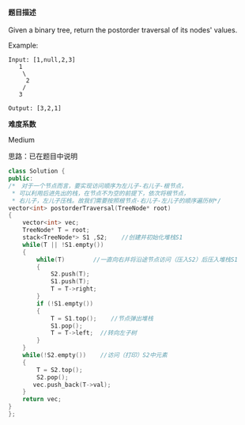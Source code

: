 
#### 题目描述
Given a binary tree, return the postorder traversal of its nodes' values.

Example:
```
Input: [1,null,2,3]
   1
    \
     2
    /
   3

Output: [3,2,1]
```
**难度系数**  

Medium

思路：已在题目中说明

```c++
class Solution {
public:
/*　对于一个节点而言，要实现访问顺序为左儿子-右儿子-根节点，
 * 可以利用后进先出的栈，在节点不为空的前提下，依次将根节点，
 * 右儿子，左儿子压栈。故我们需要按照根节点-右儿子-左儿子的顺序遍历树*/
vector<int> postorderTraversal(TreeNode* root)
{
    vector<int> vec;
    TreeNode* T = root;
    stack<TreeNode*> S1 ,S2;    //创建并初始化堆栈S1
    while(T || !S1.empty())
    {
        while(T)        //一直向右并将沿途节点访问（压入S2）后压入堆栈S1
        {
            S2.push(T);
            S1.push(T);
            T = T->right;
        }
        if (!S1.empty())
        {
            T = S1.top();    //节点弹出堆栈
            S1.pop();
            T = T->left;  //转向左子树
        }
    }
    while(!S2.empty())    //访问（打印）S2中元素
    {
        T = S2.top();
        S2.pop();
       vec.push_back(T->val);
    }
    return vec;
}
};
```
